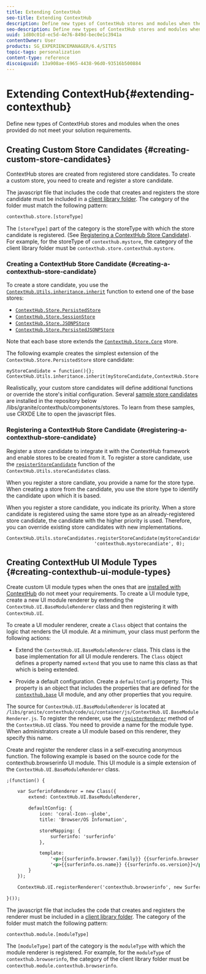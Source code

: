 ```yaml
---
title: Extending ContextHub
seo-title: Extending ContextHub
description: Define new types of ContextHub stores and modules when the ones provided do not meet your solution requirements
seo-description: Define new types of ContextHub stores and modules when the ones provided do not meet your solution requirements
uuid: 1d80c01d-ec5d-4e76-849d-bec0e1c3941a
contentOwner: User
products: SG_EXPERIENCEMANAGER/6.4/SITES
topic-tags: personalization
content-type: reference
discoiquuid: 13a908ae-6965-4438-96d0-93516b500884
---
```


# Extending ContextHub{#extending-contexthub}

Define new types of ContextHub stores and modules when the ones provided do not meet your solution requirements.

## Creating Custom Store Candidates {#creating-custom-store-candidates}

ContextHub stores are created from registered store candidates. To create a custom store, you need to create and register a store candidate.

The javascript file that includes the code that creates and registers the store candidate must be included in a [client library folder](/help/sites-developing/clientlibs.md#creating-client-library-folders). The category of the folder must match the following pattern:

```xml
contexthub.store.[storeType]
```

The `[storeType]` part of the category is the storeType with which the store candidate is registered. (See [Registering a ContextHub Store Candidate](/help/sites-developing/ch-extend.md#registering-a-contexthub-store-candidate)). For example, for the storeType of `contexthub.mystore`, the category of the client library folder must be `contexthub.store.contexthub.mystore`.

### Creating a ContextHub Store Candidate {#creating-a-contexthub-store-candidate}

To create a store candidate, you use the [`ContextHub.Utils.inheritance.inherit`](/help/sites-developing/contexthub-api.md#inherit-child-parent) function to extend one of the base stores:

* [`ContextHub.Store.PersistedStore`](/help/sites-developing/contexthub-api.md#contexthub-store-persistedstore)
* [`ContextHub.Store.SessionStore`](/help/sites-developing/contexthub-api.md#contexthub-store-sessionstore)
* [`ContextHub.Store.JSONPStore`](/help/sites-developing/contexthub-api.md#contexthub-store-jsonpstore)
* [`ContextHub.Store.PersistedJSONPStore`](/help/sites-developing/contexthub-api.md#contexthub-store-persistedjsonpstore)

Note that each base store extends the [`ContextHub.Store.Core`](/help/sites-developing/contexthub-api.md#contexthub-store-core) store.

The following example creates the simplest extension of the `ContextHub.Store.PersistedStore` store candidate:

```
myStoreCandidate = function(){};
ContextHub.Utils.inheritance.inherit(myStoreCandidate,ContextHub.Store.PersistedStore);

```

Realistically, your custom store candidates will define additional functions or override the store's initial configuration. Several [sample store candidates](/help/sites-developing/ch-samplestores.md) are installed in the repository below /libs/granite/contexthub/components/stores. To learn from these samples, use CRXDE Lite to open the javascript files.

### Registering a ContextHub Store Candidate {#registering-a-contexthub-store-candidate}

Register a store candidate to integrate it with the ContextHub framework and enable stores to be created from it. To register a store candidate, use the [`registerStoreCandidate`](/help/sites-developing/contexthub-api.md#registerstorecandidate-store-storetype-priority-applies) function of the `ContextHub.Utils.storeCandidates` class.

When you register a store candiate, you provide a name for the store type. When creating a store from the candidate, you use the store type to identify the candidate upon which it is based.

When you register a store candidate, you indicate its priority. When a store candidate is registered using the same store type as an already-registered store candidate, the candidate with the higher priority is used. Therefore, you can override existing store candidates with new implementations.

```
ContextHub.Utils.storeCandidates.registerStoreCandidate(myStoreCandidate, 
                                'contexthub.mystorecandiate', 0);
```

## Creating ContextHub UI Module Types {#creating-contexthub-ui-module-types}

Create custom UI module types when the ones that are [installed with ContextHub](/help/sites-developing/ch-samplemodules.md) do not meet your requirements. To create a UI module type, create a new UI module renderer by extending the `ContextHub.UI.BaseModuleRenderer` class and then registering it with `ContextHub.UI`.

To create a UI moduler renderer, create a `Class` object that contains the logic that renders the UI module. At a minimum, your class must perform the following actions:

* Extend the `ContextHub.UI.BaseModuleRenderer` class. This class is the base implementation for all UI module renderers. The `Class` object defines a property named `extend` that you use to name this class as that which is being extended.

* Provide a default configuration. Create a `defaultConfig` property. This property is an object that includes the properties that are defined for the [`contexthub.base`](/help/sites-developing/ch-samplemodules.md#contexthub-base-ui-module-type) UI module, and any other properties that you require.

The source for `ContextHub.UI.BaseModuleRenderer` is located at `/libs/granite/contexthub/code/ui/container/js/ContextHub.UI.BaseModuleRenderer.js`.  To register the renderer, use the [`registerRenderer`](/help/sites-developing/contexthub-api.md#registerrenderer-moduletype-renderer-dontrender) method of the `ContextHub.UI` class. You need to provide a name for the module type. When administrators create a UI module based on this renderer, they specify this name.

Create and register the renderer class in a self-executing anonymous function. The following example is based on the source code for the contexthub.browserinfo UI module. This UI module is a simple extension of the `ContextHub.UI.BaseModuleRenderer` class.

```xml
;(function() {

    var SurferinfoRenderer = new Class({
        extend: ContextHub.UI.BaseModuleRenderer,

        defaultConfig: {
            icon: 'coral-Icon--globe',
            title: 'Browser/OS Information',

            storeMapping: {
                surferinfo: 'surferinfo'
            },

            template:
                '<p>{{surferinfo.browser.family}} {{surferinfo.browser.version}}</p>' +
                '<p>{{surferinfo.os.name}} {{surferinfo.os.version}}</p>'
        }
    });

    ContextHub.UI.registerRenderer('contexthub.browserinfo', new SurferinfoRenderer());

}());
```

The javascript file that includes the code that creates and registers the renderer must be included in a [client library folder](/help/sites-developing/clientlibs.md#creating-client-library-folders). The category of the folder must match the following pattern:

```xml
contexthub.module.[moduleType]
```

The `[moduleType]` part of the category is the `moduleType` with which the module renderer is registered. For example, for the `moduleType` of `contexthub.browserinfo`, the category of the client library folder must be `contexthub.module.contexthub.browserinfo`.
